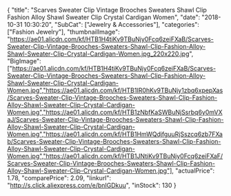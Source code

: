 {
	"title": "Scarves Sweater Clip Vintage Brooches Sweaters Shawl Clip Fashion Alloy Shawl Sweater Clip Crystal Cardigan Women",
	"date": "2018-10-31 10:30:20",
	"SubCat": ["Jewelry & Accessories"],
	"categories": ["Fashion Jewelry"],
	"thumbnailImage": "https://ae01.alicdn.com/kf/HTB1H4tiKv9TBuNjy0Fcq6zeiFXaB/Scarves-Sweater-Clip-Vintage-Brooches-Sweaters-Shawl-Clip-Fashion-Alloy-Shawl-Sweater-Clip-Crystal-Cardigan-Women.jpg_220x220.jpg",
	"BigImage": ["https://ae01.alicdn.com/kf/HTB1H4tiKv9TBuNjy0Fcq6zeiFXaB/Scarves-Sweater-Clip-Vintage-Brooches-Sweaters-Shawl-Clip-Fashion-Alloy-Shawl-Sweater-Clip-Crystal-Cardigan-Women.jpg","https://ae01.alicdn.com/kf/HTB1IR0hKv9TBuNjy1zbq6xpepXas/Scarves-Sweater-Clip-Vintage-Brooches-Sweaters-Shawl-Clip-Fashion-Alloy-Shawl-Sweater-Clip-Crystal-Cardigan-Women.jpg","https://ae01.alicdn.com/kf/HTB1zNbfKaSWBuNjSsrbq6y0mVXaJ/Scarves-Sweater-Clip-Vintage-Brooches-Sweaters-Shawl-Clip-Fashion-Alloy-Shawl-Sweater-Clip-Crystal-Cardigan-Women.jpg","https://ae01.alicdn.com/kf/HTB1HmWQdjfguuRjSszcq6zb7FXab/Scarves-Sweater-Clip-Vintage-Brooches-Sweaters-Shawl-Clip-Fashion-Alloy-Shawl-Sweater-Clip-Crystal-Cardigan-Women.jpg","https://ae01.alicdn.com/kf/HTB1JNtiKv9TBuNjy0Fcq6zeiFXaF/Scarves-Sweater-Clip-Vintage-Brooches-Sweaters-Shawl-Clip-Fashion-Alloy-Shawl-Sweater-Clip-Crystal-Cardigan-Women.jpg"],
	"actualPrice": 1.78,
	"comparePrice": 2.09,
	"linkurl": "http://s.click.aliexpress.com/e/bnIGDkuu",
	"inStock": 130
}
